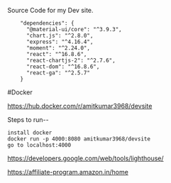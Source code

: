 Source Code for my Dev site.

        "dependencies": {
          "@material-ui/core": "^3.9.3",
          "chart.js": "^2.8.0",
          "express": "^4.16.4",
          "moment": "^2.24.0",
          "react": "^16.8.6",
          "react-chartjs-2": "^2.7.6",
          "react-dom": "^16.8.6",
          "react-ga": "^2.5.7"
        }

#Docker

https://hub.docker.com/r/amitkumar3968/devsite

Steps to run--

    install docker
    docker run -p 4000:8080 amitkumar3968/devsite
    go to localhost:4000


https://developers.google.com/web/tools/lighthouse/

https://affiliate-program.amazon.in/home